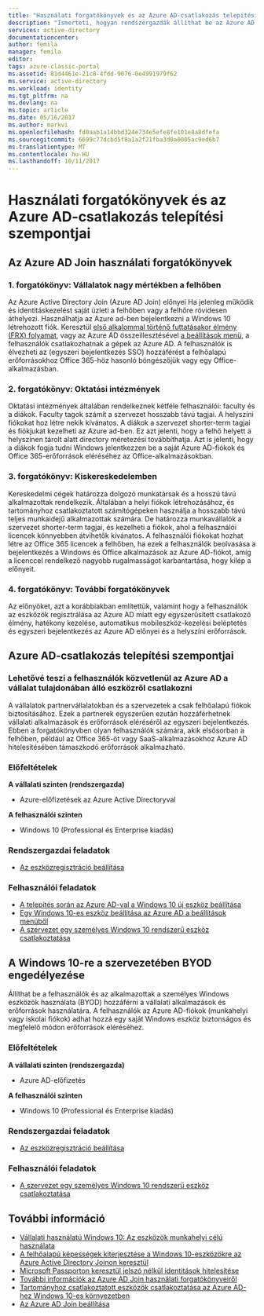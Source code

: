 ```yaml
---
title: "Használati forgatókönyvek és az Azure AD-csatlakozás telepítési szempontjai |} Microsoft Docs"
description: "Ismerteti, hogyan rendszergazdák állíthat be az Azure AD Join a saját végfelhasználóik számára (az alkalmazottak, a diákok, más felhasználókat). A cikk ismerteti az Azure AD Joint a különböző valós forgatókönyv is."
services: active-directory
documentationcenter: 
author: femila
manager: femila
editor: 
tags: azure-classic-portal
ms.assetid: 81d4461e-21c8-4fdd-9076-0e4991979f62
ms.service: active-directory
ms.workload: identity
ms.tgt_pltfrm: na
ms.devlang: na
ms.topic: article
ms.date: 05/16/2017
ms.author: markvi
ms.openlocfilehash: fd0aab1a14bbd324e734e5efe8fe101e8a8dfefa
ms.sourcegitcommit: 6699c77dcbd5f8a1a2f21fba3d0a0005ac9ed6b7
ms.translationtype: MT
ms.contentlocale: hu-HU
ms.lasthandoff: 10/11/2017
---
```

# <a name="usage-scenarios-and-deployment-considerations-for-azure-ad-join"></a>Használati forgatókönyvek és az Azure AD-csatlakozás telepítési szempontjai
## <a name="usage-scenarios-for-azure-ad-join"></a>Az Azure AD Join használati forgatókönyvek
### <a name="scenario-1-businesses-largely-in-the-cloud"></a>1. forgatókönyv: Vállalatok nagy mértékben a felhőben
Az Azure Active Directory Join (Azure AD Join) előnyei Ha jelenleg működik és identitáskezelést saját üzleti a felhőben vagy a felhőre rövidesen áthelyezi. Használhatja az Azure ad-ben bejelentkezni a Windows 10 létrehozott fiók. Keresztül [első alkalommal történő futtatásakor élmény (FRX) folyamat](active-directory-azureadjoin-user-frx.md), vagy az Azure AD összeillesztésével [a beállítások menü](active-directory-azureadjoin-user-upgrade.md), a felhasználók csatlakozhatnak a gépek az Azure AD.  A felhasználók is élvezheti az (egyszeri bejelentkezés SSO) hozzáférést a felhőalapú erőforrásokhoz Office 365-höz hasonló böngészőjük vagy egy Office-alkalmazásban.

### <a name="scenario-2-educational-institutions"></a>2. forgatókönyv: Oktatási intézmények
Oktatási intézmények általában rendelkeznek kétféle felhasználói: faculty és a diákok. Faculty tagok számít a szervezet hosszabb távú tagjai. A helyszíni fiókokat hoz létre nekik kívánatos. A diákok a szervezet shorter-term tagjai és fiókjukat kezelheti az Azure ad-ben. Ez azt jelenti, hogy a felhő helyett a helyszínen tárolt alatt directory méretezési továbbíthatja. Azt is jelenti, hogy a diákok fogja tudni Windows jelentkezzen be a saját Azure AD-fiókok és Office 365-erőforrások eléréséhez az Office-alkalmazásokban.

### <a name="scenario-3-retail-businesses"></a>3. forgatókönyv: Kiskereskedelemben
Kereskedelmi cégek határozza dolgozó munkatársak és a hosszú távú alkalmazottak rendelkezik. Általában a helyi fiókok létrehozásához, és tartományhoz csatlakoztatott számítógépeken használja a hosszabb távú teljes munkaidejű alkalmazottak számára. De határozza munkavállalók a szervezet shorter-term tagjai, és kezelheti a fiókok, ahol a felhasználói licencek könnyebben átvihetők kívánatos. A felhasználói fiókokat hozhat létre az Office 365 licencek a felhőben, ha ezek a felhasználók beolvasása a bejelentkezés a Windows és Office alkalmazások az Azure AD-fiókot, amíg a licenccel rendelkező nagyobb rugalmasságot karbantartása, hogy kilép a előnyeit.

### <a name="scenario-4-additional-scenarios"></a>4. forgatókönyv: További forgatókönyvek
Az előnyöket, azt a korábbiakban említettük, valamint hogy a felhasználók az eszközök regisztrálása az Azure AD miatt egy egyszerűsített csatlakozó élmény, hatékony kezelése, automatikus mobileszköz-kezelési beléptetés és egyszeri bejelentkezés az Azure AD előnyei és a helyszíni erőforrások.  

## <a name="deployment-considerations-for-azure-ad-join"></a>Azure AD-csatlakozás telepítési szempontjai
### <a name="enable-your-users-to-join-a-company-owned-device-directly-to-azure-ad"></a>Lehetővé teszi a felhasználók közvetlenül az Azure AD a vállalat tulajdonában álló eszközről csatlakozni
A vállalatok partnervállalatokban és a szervezetek a csak felhőalapú fiókok biztosításához. Ezek a partnerek egyszerűen ezután hozzáférhetnek vállalati alkalmazások és erőforrások eléréséről az egyszeri bejelentkezés. Ebben a forgatókönyvben olyan felhasználók számára, akik elsősorban a felhőben, például az Office 365-öt vagy SaaS-alkalmazásokhoz Azure AD hitelesítésében támaszkodó erőforrások alkalmazható.

### <a name="prerequisites"></a>Előfeltételek
**A vállalati szinten (rendszergazda)**

* Azure-előfizetések az Azure Active Directoryval  

**A felhasználói szinten**

* Windows 10 (Professional és Enterprise kiadás)

### <a name="administrator-tasks"></a>Rendszergazdai feladatok
* [Az eszközregisztráció beállítása](active-directory-azureadjoin-setup.md)

### <a name="user-tasks"></a>Felhasználói feladatok
* [A telepítés során az Azure AD-val a Windows 10 új eszköz beállítása](active-directory-azureadjoin-user-frx.md)
* [Egy Windows 10-es eszköz beállítása az Azure AD a beállítások menüből](active-directory-azureadjoin-user-upgrade.md)
* [A szervezet egy személyes Windows 10 rendszerű eszköz csatlakoztatása](active-directory-azureadjoin-personal-device.md)

## <a name="enable-byod-in-your-organization-for-windows-10"></a>A Windows 10-re a szervezetében BYOD engedélyezése
Állíthat be a felhasználók és az alkalmazottak a személyes Windows eszközök használata (BYOD) hozzáférni a vállalati alkalmazások és erőforrások használatára. A felhasználók az Azure AD-fiókok (munkahelyi vagy iskolai fiókok) adhat hozzá egy saját Windows eszköz biztonságos és megfelelő módon erőforrások eléréséhez.

### <a name="prerequisites"></a>Előfeltételek
**A vállalati szinten (rendszergazda)**

* Azure AD-előfizetés

**A felhasználói szinten**

* Windows 10 (Professional és Enterprise kiadás)

### <a name="administrator-tasks"></a>Rendszergazdai feladatok
* [Az eszközregisztráció beállítása](active-directory-azureadjoin-setup.md)

### <a name="user-tasks"></a>Felhasználói feladatok
* [A szervezet egy személyes Windows 10 rendszerű eszköz csatlakoztatása](active-directory-azureadjoin-personal-device.md)

## <a name="additional-information"></a>További információ
* [Vállalati használatú Windows 10: Az eszközök munkahelyi célú használata](active-directory-azureadjoin-windows10-devices-overview.md)
* [A felhőalapú képességek kiterjesztése a Windows 10-eszközökre az Azure Active Directory Joinon keresztül](active-directory-azureadjoin-user-upgrade.md)
* [Microsoft Passporton keresztül jelszó nélkül identitások hitelesítése](active-directory-azureadjoin-passport.md)
* [További információk az Azure AD Join használati forgatókönyveiről](active-directory-azureadjoin-deployment-aadjoindirect.md)
* [Tartományhoz csatlakoztatott eszközök csatlakoztatása az Azure AD-hez Windows 10-es környezetben](active-directory-azureadjoin-devices-group-policy.md)
* [Az Azure AD Join beállítása](active-directory-azureadjoin-setup.md)


